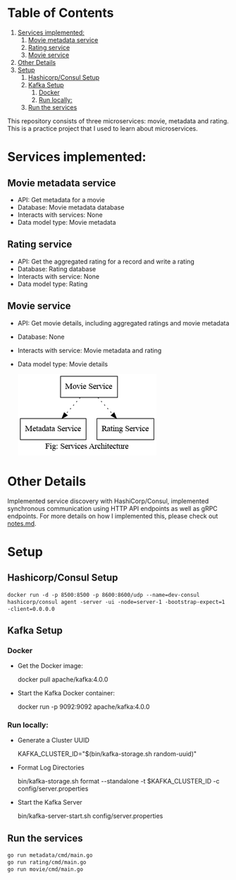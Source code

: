
# Table of Contents

1.  [Services implemented:](#org2c420e0)
    1.  [Movie metadata service](#org054d86e)
    2.  [Rating service](#org9670ce7)
    3.  [Movie service](#org404af45)
2.  [Other Details](#org52a8ed9)
3.  [Setup](#org353a65c)
    1.  [Hashicorp/Consul Setup](#org70c7fe0)
    2.  [Kafka Setup](#org85b71cb)
        1.  [Docker](#orgb9fb8e9)
        2.  [Run locally:](#org64e36c7)
    3.  [Run the services](#org19a4b6c)

This repository consists of three microservices: movie, metadata and rating. This is a practice project that I used to learn about microservices.


<a id="org2c420e0"></a>

# Services implemented:


<a id="org054d86e"></a>

## Movie metadata service

-   API: Get metadata for a movie
-   Database: Movie metadata database
-   Interacts with services: None
-   Data model type: Movie metadata


<a id="org9670ce7"></a>

## Rating service

-   API: Get the aggregated rating for a record and write a rating
-   Database: Rating database
-   Interacts with service: None
-   Data model type: Rating


<a id="org404af45"></a>

## Movie service

-   API: Get movie details, including aggregated ratings and movie metadata
-   Database: None
-   Interacts with service: Movie metadata and rating
-   Data model type: Movie details
    
    ![img](./img/services.png)


<a id="org52a8ed9"></a>

# Other Details

Implemented service discovery with HashiCorp/Consul, implemented synchronous communication using HTTP API endpoints as well as gRPC endpoints.
For more details on how I implemented this, please check out [notes.md](./notes.md).


<a id="org353a65c"></a>

# Setup


<a id="org70c7fe0"></a>

## Hashicorp/Consul Setup

    docker run -d -p 8500:8500 -p 8600:8600/udp --name=dev-consul hashicorp/consul agent -server -ui -node=server-1 -bootstrap-expect=1 -client=0.0.0.0


<a id="org85b71cb"></a>

## Kafka Setup


<a id="orgb9fb8e9"></a>

### Docker

-   Get the Docker image:

    docker pull apache/kafka:4.0.0

-   Start the Kafka Docker container:

    docker run -p 9092:9092 apache/kafka:4.0.0


<a id="org64e36c7"></a>

### Run locally:

-   Generate a Cluster UUID

    KAFKA_CLUSTER_ID="$(bin/kafka-storage.sh random-uuid)"

-   Format Log Directories

    bin/kafka-storage.sh format --standalone -t $KAFKA_CLUSTER_ID -c config/server.properties

-   Start the Kafka Server

    bin/kafka-server-start.sh config/server.properties


<a id="org19a4b6c"></a>

## Run the services

    go run metadata/cmd/main.go
    go run rating/cmd/main.go
    go run movie/cmd/main.go

